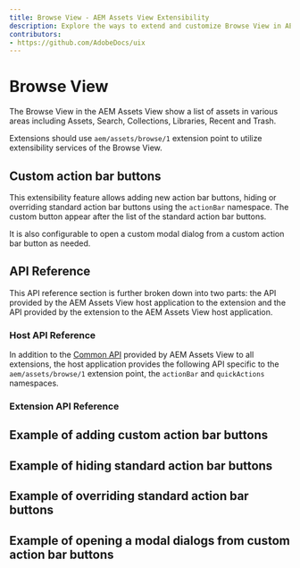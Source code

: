 ```yaml
---
title: Browse View - AEM Assets View Extensibility
description: Explore the ways to extend and customize Browse View in AEM Assets View
contributors:
- https://github.com/AdobeDocs/uix
---
```


# Browse View

The Browse View in the AEM Assets View show a list of assets in various areas including
Assets, Search, Collections, Libraries, Recent and Trash.

Extensions should use `aem/assets/browse/1` extension point to utilize extensibility services of the Browse View.

## Custom action bar buttons

This extensibility feature allows adding new action bar buttons, hiding or overriding standard action bar buttons
using the `actionBar` namespace. The custom button appear after the list of the standard action bar buttons.

It is also configurable to open a custom modal dialog from a custom action bar button as needed.

<!--
Action bar actions

### Add custom action buttons
getActions

### Hide built-in action bar buttons
getHiddenBuiltInActions

### Override built-in action bar buttons
overrideBuiltInAction

### Open modal dialogs from custom action bar buttons

Quick actions
getHiddenBuiltInActions
overrideBuiltInAction
-->

## API Reference

This API reference section is further broken down into two parts: the API provided by the AEM Assets View host application
to the extension and the API provided by the extension to the AEM Assets View host application.

### Host API Reference

In addition to the [Common API](../commons) provided by AEM Assets View to all extensions, 
the host application provides the following API specific to the `aem/assets/browse/1` extension point,
the `actionBar` and `quickActions` namespaces.

### Extension API Reference


## Example of adding custom action bar buttons


## Example of hiding standard action bar buttons


## Example of overriding standard action bar buttons


## Example of opening a modal dialogs from custom action bar buttons
